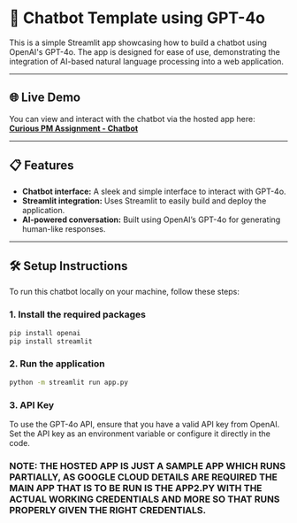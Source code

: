 # 💬 Chatbot Template using GPT-4o

This is a simple Streamlit app showcasing how to build a chatbot using OpenAI's GPT-4o. The app is designed for ease of use, demonstrating the integration of AI-based natural language processing into a web application.

---

## 🌐 Live Demo

You can view and interact with the chatbot via the hosted app here:  
[**Curious PM Assignment - Chatbot**](https://sridharcuriouspm.streamlit.app/)

---

## 📋 Features

- **Chatbot interface:** A sleek and simple interface to interact with GPT-4o.
- **Streamlit integration:** Uses Streamlit to easily build and deploy the application.
- **AI-powered conversation:** Built using OpenAI’s GPT-4o for generating human-like responses.

---

## 🛠️ Setup Instructions

To run this chatbot locally on your machine, follow these steps:

### 1. Install the required packages

```bash
pip install openai
pip install streamlit
```
### 2. Run the application
```bash
python -m streamlit run app.py
```
### 3. API Key
To use the GPT-4o API, ensure that you have a valid API key from OpenAI. Set the API key as an environment variable or configure it directly in the code.

### NOTE: THE HOSTED APP IS JUST A SAMPLE APP WHICH RUNS PARTIALLY, AS GOOGLE CLOUD DETAILS ARE REQUIRED THE MAIN APP THAT IS TO BE RUN IS THE APP2.PY WITH THE ACTUAL WORKING CREDENTIALS AND MORE SO THAT RUNS PROPERLY GIVEN THE RIGHT CREDENTIALS.


